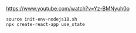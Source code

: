 https://www.youtube.com/watch?v=Yz-BMNyuh0o

```
source init-env-nodejs18.sh
npx create-react-app use_state
```
